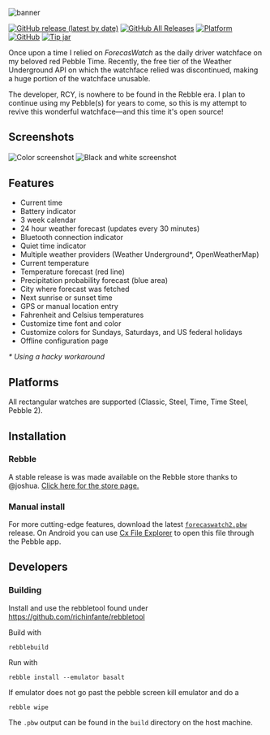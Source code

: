 ![banner](https://i.imgur.com/snWbbf5.png)

[![GitHub release (latest by date)](https://img.shields.io/github/v/release/mattrossman/forecaswatch2?label=latest&color=85C1E9&logo=data:image/png;base64,iVBORw0KGgoAAAANSUhEUgAAABgAAAAYCAQAAABKfvVzAAAAAmJLR0QA/4ePzL8AAAC0SURBVDjLldLLCcJAFEbhP4oIE1xYhw1pA4JWYRGCVbhxoTshWIUNaAnBgB4XBiTJ3HncbALznXAZIpnDmHnnmSqAS470p2Fn8wrfNEzS+INX++ZS+J6CRZu4lGWWEgVPT2DsfmfFwbMSjiuxcXn8H5gX6Q+S+ZtRDofT7/uXRF5RSmJEncEliS2fDC5JrCPJjVn/lwglQx5M/NxMbO5NwnyQxHknSeOSxIaac+feo0lhn30BIXaN/u4MXmAAAAAASUVORK5CYII=)](https://github.com/mattrossman/forecaswatch2/releases/latest)
[![GitHub All Releases](https://img.shields.io/github/downloads/mattrossman/forecaswatch2/total?label=downloads&logo=data:image/png;base64,iVBORw0KGgoAAAANSUhEUgAAABgAAAAYCAMAAADXqc3KAAAACXBIWXMAAAsTAAALEwEAmpwYAAAAM1BMVEUAAAD///////////////v///z///z///z///v///v///v///v///v///3///z///z///xB67/PAAAAEHRSTlMAERwgPExhYouMjY6P1N7g8FyKngAAAF5JREFUKM/VjksOgCAMBR+IH0CB+59WEBpTPsYts+tM2hTIiLUgwFGhoKYN+xVxFFyatlx0qDhox3Cv32tm4FnR/CtL3lTvUmk8cCZvgW7p+lgG/j9yaZBP8KHBf4QbpMkNa908ZS8AAAAASUVORK5CYII=)](https://github.com/mattrossman/forecaswatch2/releases/latest/download/forecaswatch2.pbw)
[![Platform](https://img.shields.io/badge/platform-aplite%20%7C%20basalt%20%7C%20diorite-red?logo=data:image/png;base64,iVBORw0KGgoAAAANSUhEUgAAABgAAAAYCAQAAABKfvVzAAAAAmJLR0QA/4ePzL8AAAC1SURBVDjL1ZSxDoIwFEWbMOLE6qgYdlb5FUkMFEOMox8pJsJg/A4HmGqOkwZtoTRx8b7t5p6h6X1PCIMIiIgIxBQxo+GlGt8OHOhrb4t73D6AK944sONbxVg8p9OAjmwovuLBiRLZm5IKxdIMpMBacxNgYwYkEGtuDNyZuwEG3waEbsDR9Q3yb4AUSFw+LkRRadU4o1gMtSmj1crXsh3ra6EB+W8XyHlFhcCnfscvE46A7cw8Ab9fQsIsgqKzAAAAAElFTkSuQmCC)](https://developer.rebble.io/developer.pebble.com/guides/tools-and-resources/hardware-information/index.html)
[![GitHub](https://img.shields.io/github/license/mattrossman/forecaswatch2?color=blue&logo=data%3Aimage%2Fpng%3Bbase64%2CiVBORw0KGgoAAAANSUhEUgAAABgAAAAYCAYAAADgdz34AAAACXBIWXMAAAsTAAALEwEAmpwYAAAB7ElEQVRIie2TPWsUURSGnxsWjLosIgTJLpL8AbWwUKwjgpg%2FYEAQxCiCSLKgsAppBG38AFNolU72P4hlrLZQEwsVxSD4AWmyKFmLPBY5wWGys9ktBAtfGJh73o9z7p078K9ATeqkOqWmv9Fg0j84269vaIAelcx7u19TaSeBOgocBYaBlxE%2Bop4BWimlL32PqJ5Sj6hVdVZtqRsWYyM0dbUW3tNF4eM9gt6py5n1ctSKMF7U5IL6NkRN9ZxaC24uEzAXtVponkb9vTrd64h2qSshvpzjtjXIcBej%2FlkdznL5WzQNjALPgUZeXDQUcCs8B4BLRcI96lf1cXyPjjqz0w7Ua6EdU59Ext5uDa6rP9VqrB%2Bq39VyUQO1rH5TH8S6Ghk38uEVdVW9k6mNqG210aNBQ11TRzK%2Bu5FVASjFywKwH9id%2B4AfgLr6usuOJ4E68BG4om5Rw5G1oJ4vAevAsSCvbju7TYwV1PbFc7gLfxxYH0op%2FQJOAktdRB3gNvCoCzcfXKcLtwRMpJQ6JYCU0hvgkHoipqkAn4BnKaVVgMwREB6Bm%2Bp9YCJ2tAa8SiktbulKOdMisMgAiAGag3i2QZ2JG7WFdvYf6TlAj9CDwBSbt2IWKOckbeAe8ANoppRWBp26Zf94MVD4f2TxGzyXVgXKldOBAAAAAElFTkSuQmCC)](https://www.gnu.org/licenses/gpl-3.0)
[![Tip jar](https://img.shields.io/badge/%24%20tip%20jar-PayPal-253B80)](https://paypal.me/mttrssmn)


Once upon a time I relied on *ForecasWatch* as the daily driver watchface on my beloved red Pebble Time. Recently, the free tier of the Weather Underground API on which the watchface relied was discontinued, making a huge portion of the watchface unusable.

The developer, RCY, is nowhere to be found in the Rebble era. I plan to continue using my Pebble(s) for years to come, so this is my attempt to revive this wonderful watchface—and this time it's open source!

## Screenshots

<div>
    <img src="screenshot/v1.14.0/color-composite.png" alt="Color screenshot" style="display:inline-block;vertical-align: middle;">
    <img src="screenshot/v1.14.0/bw-composite.png" alt="Black and white screenshot" style="display:inline-block;vertical-align: middle;">
</div>

## Features

* Current time
* Battery indicator
* 3 week calendar
* 24 hour weather forecast (updates every 30 minutes)
* Bluetooth connection indicator
* Quiet time indicator
* Multiple weather providers (Weather Underground*, OpenWeatherMap)
* Current temperature
* Temperature forecast (red line)
* Precipitation probability forecast (blue area)
* City where forecast was fetched
* Next sunrise or sunset time
* GPS or manual location entry
* Fahrenheit and Celsius temperatures
* Customize time font and color
* Customize colors for Sundays, Saturdays, and US federal holidays
* Offline configuration page

*\* Using a hacky workaround*

## Platforms

All rectangular watches are supported (Classic, Steel, Time, Time Steel, Pebble 2).

## Installation

### Rebble

A stable release is was made available on the Rebble store thanks to @joshua. [Click here for the store page.](https://apps.rebble.io/en_US/application/5dcdca6ac393f50cf6dbc264)

### Manual install

For more cutting-edge features, download the latest [`forecaswatch2.pbw`](https://github.com/mattrossman/forecaswatch2/releases/latest/download/forecaswatch2.pbw) release. On Android you can use [Cx File Explorer](https://play.google.com/store/apps/details?id=com.cxinventor.file.explorer) to open this file through the Pebble app.

## Developers

### Building

Install and use the rebbletool found under https://github.com/richinfante/rebbletool

Build with
```
rebblebuild
```

Run with
```
rebble install --emulator basalt
```

If emulator does not go past the pebble screen kill emulator and do a 
```
rebble wipe
```

The `.pbw` output can be found in the `build` directory on the host machine.

